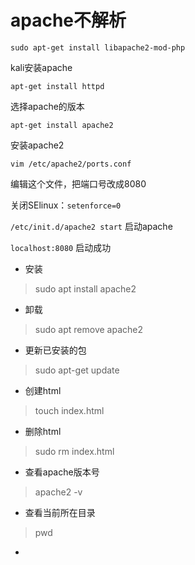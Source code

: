 # apache不解析

`sudo apt-get install libapache2-mod-php`

kali安装apache

`apt-get install httpd`

选择apache的版本

`apt-get install apache2`

安装apache2

`vim /etc/apache2/ports.conf`

编辑这个文件，把端口号改成8080

关闭SElinux：`setenforce=0`

`/etc/init.d/apache2 start` 启动apache

`localhost:8080`  启动成功

- 安装
> sudo apt install apache2
- 卸载
> sudo apt remove apache2
- 更新已安装的包
> sudo apt-get update
- 创建html
> touch index.html
- 删除html
> sudo rm index.html
- 查看apache版本号
> apache2 -v
- 查看当前所在目录
> pwd
- 